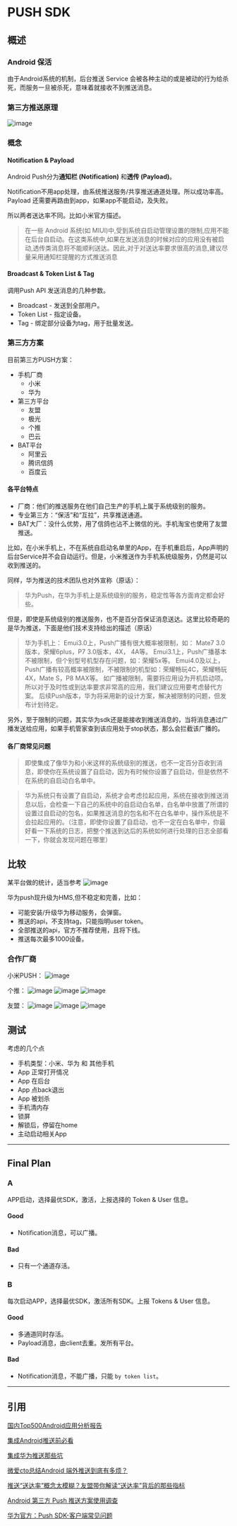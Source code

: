 # PUSH SDK

## 概述
### Android 保活
由于Android系统的机制，后台推送 Service 会被各种主动的或是被动的行为给杀死，而服务一旦被杀死，意味着就接收不到推送消息。

### 第三方推送原理

![image](https://github.com/ddaitest/PushCollector/blob/master/res/flow.png?raw=true)

### 概念

#### Notification & Payload
Android Push分为**通知栏 (Notification)** 和**透传 (Payload)**。

Notification不用app处理，由系统推送服务/共享推送通道处理。所以成功率高。
Payload 还需要再路由到app，如果app不能启动，及失败。

所以两者送达率不同。比如小米官方描述。
> 在一些 Android 系统(如 MIUI)中,受到系统自启动管理设置的限制,应用不能在后台自启动。在这类系统中,如果在发送消息的时候对应的应用没有被启动,透传类消息将不能顺利送达。因此,对于对送达率要求很高的消息,建议尽量采用通知栏提醒的方式推送消息

#### Broadcast & Token List & Tag
调用Push API 发送消息的几种参数。
- Broadcast - 发送到全部用户。
- Token List - 指定设备。
- Tag - 绑定部分设备为tag，用于批量发送。


### 第三方方案
目前第三方PUSH方案：
- 手机厂商
    - 小米
    - 华为
- 第三方平台
    - 友盟
    - 极光
    - 个推
    - 巴云
- BAT平台
    - 阿里云
    - 腾讯信鸽
    - 百度云

#### 各平台特点
 - 厂商：他们的推送服务在他们自己生产的手机上属于系统级别的服务。
 - 专业第三方：“保活”和“互拉”，共享推送通道。
 - BAT大厂：没什么优势，用了信鸽也沾不上微信的光。手机淘宝也使用了友盟推送。
 

比如，在小米手机上，不在系统自启动名单里的App，在手机重启后，App声明的后台Service并不会自动运行。但是，小米推送作为手机系统级服务，仍然是可以收到推送的。

同样，华为推送的技术团队也对外宣称（原话）：
> 华为Push，在华为手机上是系统级别的服务，稳定性等各方面肯定都会好些。

但是，即使是系统级别的推送服务，也不是百分百保证消息送达。这里比较奇葩的是华为推送，下面是他们技术支持给出的描述（原话） 
> 华为手机上：
Emui3.0上，Push广播有很大概率被限制，如： Mate7 3.0版本，荣耀6plus，P7 3.0版本，4X， 4A等。
Emui3.1上，Push广播基本不被限制，但个别型号机型存在问题，如：荣耀5x等。
Emui4.0及以上，Push广播有较高概率被限制，不被限制的机型如：荣耀畅玩4C，荣耀畅玩4X，Mate S，P8 MAX等。
如广播被限制，需要将应用设为开机启动项。所以对于及时性或到达率要求非常高的应用，我们建议应用要考虑替代方案。
后续Push版本，华为将采用新的设计方案，解决被限制的问题，但发布计划待定。

另外，至于限制的问题，其实华为sdk还是能接收到推送消息的，当将消息通过广播发送给应用，如果手机管家查到该应用处于stop状态，那么会拦截该广播的。





#### 各厂商常见问题
> 即使集成了像华为和小米这样的系统级别的推送，也不一定百分百收到消息，即使你在系统设置了自启动，因为有时候你设置了自启动，但是依然不在系统的自启动白名单中。

> 华为系统只有设置了自启动，系统才会考虑拉起应用，系统在接收到推送消息以后，会检查一下自己的系统中的自启动白名单，白名单中放置了所谓的设置过自启动的包名，如果推送消息的包名和不在白名单中，操作系统是不会拉起应用的。（注意，即使你设置了自启动，也不一定在白名单中，你最好看一下系统的日志，把整个推送到达后的系统如何进行处理的日志全部看一下，你就会发现问题在哪里）



## 比较
某平台做的统计，适当参考
![image](http://static.open-open.com/lib/uploadImg/20160711/20160711152842_976.jpg)

华为push现升级为HMS,但不稳定和完善，比如：
- 可能安装/升级华为移动服务，会弹窗。
- 推送的api，不支持tag，只能指明user token。
- 全部推送的api，官方不推荐使用，且将下线。
- 推送每次最多1000设备。

### 合作厂商
小米PUSH：
![image](https://github.com/ddaitest/PushCollector/blob/master/res/mi_1.png?raw=true)

个推：
![image](https://github.com/ddaitest/PushCollector/blob/master/res/gt_1.png?raw=true)
![image](https://github.com/ddaitest/PushCollector/blob/master/res/gt_2.png?raw=true)
![image](https://github.com/ddaitest/PushCollector/blob/master/res/gt_3.png?raw=true)

友盟：
![image](https://github.com/ddaitest/PushCollector/blob/master/res/umeng_1.png?raw=true)
![image](https://github.com/ddaitest/PushCollector/blob/master/res/umeng_2.png?raw=true)
![image](https://github.com/ddaitest/PushCollector/blob/master/res/umeng_3.png?raw=true)

## 测试
考虑的几个点
- 手机类型：小米、华为 和 其他手机
- App 正常打开情况
- App 在后台
- App 点back退出
- App 被划杀
- 手机清内存
- 锁屏
- 解锁后，停留在home
- 主动启动相关App

---
## Final Plan
### A
APP启动，选择最优SDK，激活，上报选择的 Token & User 信息。

#### Good
- Notification消息，可以广播。

#### Bad
- 只有一个通道存活。

### B
每次启动APP，选择最优SDK，激活所有SDK。上报 Tokens & User 信息。

#### Good
- 多通道同时存活。
- Payload消息，由client去重。发所有平台。
#### Bad
- Notification消息，不能广播，只能 `by token list`。

---
## 引用
[国内Top500Android应用分析报告](http://www.open-open.com/lib/view/open1468222124208.html)

[集成Android推送前必看](http://www.jianshu.com/p/017096be88da)

[集成华为推送那些坑](http://www.jianshu.com/p/47a6826f9815)

[微爱cto总结Android 端外推送到底有多烦？](https://juejin.im/post/57a19c012e958a0066715d0c)

[推送“送达率”概念太模糊？友盟带你解读“送达率”背后的那些指标](http://blog.umeng.com/%E5%B7%A5%E7%A8%8B%E6%8A%80%E6%9C%AF/4541.html)

[Android 第三方 Push 推送方案使用调查](https://github.com/android-cn/topics/issues/4#issuecomment-223264673)

[华为官方：Push SDK-客户端常见问题](http://club.huawei.com/thread-10205061-1-1-2851.html)
